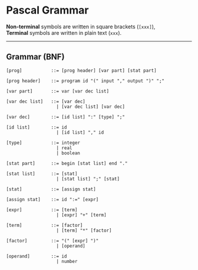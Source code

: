 # Pascal Grammar

**Non-terminal** symbols are written in square brackets (`[xxx]`),  
**Terminal** symbols are written in plain text (`xxx`).

---

## Grammar (BNF)

```bnf
[prog]           ::= [prog header] [var part] [stat part]

[prog header]    ::= program id "(" input "," output ")" ";"

[var part]       ::= var [var dec list]

[var dec list]   ::= [var dec]
                   | [var dec list] [var dec]

[var dec]        ::= [id list] ":" [type] ";"

[id list]        ::= id
                   | [id list] "," id

[type]           ::= integer
                   | real
                   | boolean

[stat part]      ::= begin [stat list] end "."

[stat list]      ::= [stat]
                   | [stat list] ";" [stat]

[stat]           ::= [assign stat]

[assign stat]    ::= id ":=" [expr]

[expr]           ::= [term]
                   | [expr] "+" [term]

[term]           ::= [factor]
                   | [term] "*" [factor]

[factor]         ::= "(" [expr] ")"
                   | [operand]

[operand]        ::= id
                   | number
